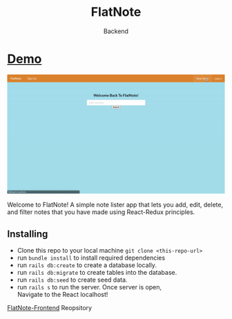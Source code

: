 <h1 align="center">FlatNote</h1>

<div align="center">
  Backend
</div>

# [Demo](https://drive.google.com/file/d/1S18Q288IUks0Z3fVAseYrD379mGsCoor/view?usp=sharing)
![FlatNote](https://github.com/yusufcelep/FlatNote-Backend/blob/master/public/FlatNote.gif?raw=true)

Welcome to FlatNote! A simple note lister app that lets you add, edit, delete, and filter notes that you have made using React-Redux principles.

## Installing

- Clone this repo to your local machine `git clone <this-repo-url>`
- run `bundle install` to install required dependencies
- run `rails db:create` to create a database locally.
- run `rails db:migrate` to create tables into the database.
- run `rails db:seed` to create seed data.
- run `rails s` to run the server. 
Once server is open,\
Navigate to the React localhost!

[FlatNote-Frontend](https://github.com/yusufcelep/FlatNote-Frontend) Reopsitory
